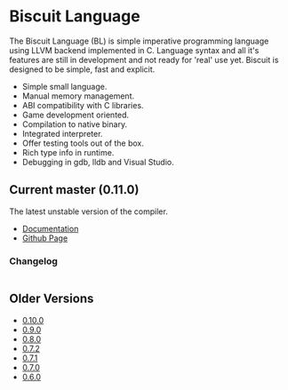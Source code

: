 # Biscuit Language

The Biscuit Language (BL) is simple imperative programming language using LLVM backend implemented
in C. Language syntax and all it's features are still in development and not ready for 'real' use
yet. Biscuit is designed to be simple, fast and explicit.

- Simple small language.
- Manual memory management.
- ABI compatibility with C libraries.
- Game development oriented.
- Compilation to native binary.
- Integrated interpreter.
- Offer testing tools out of the box.
- Rich type info in runtime.
- Debugging in gdb, lldb and Visual Studio.

## Current master (0.11.0)

The latest unstable version of the compiler.

- [Documentation](book/introduction/)
- [Github Page](https://github.com/travisdoor/bl)

### Changelog
```text
```

## Older Versions

- [0.10.0](versions/0.10.0/)
- [0.9.0](versions/0.9.0/)
- [0.8.0](versions/0.8.0/)
- [0.7.2](versions/0.7.2/)
- [0.7.1](versions/0.7.1/)
- [0.7.0](versions/0.7.0/)
- [0.6.0](versions/0.6.0/)
